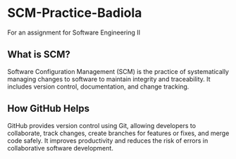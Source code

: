 # SCM-Practice-Badiola
For an assignment for Software Engineering II

## What is SCM?

Software Configuration Management (SCM) is the practice of systematically managing changes to software to maintain integrity and traceability. It includes version control, documentation, and change tracking.

## How GitHub Helps

GitHub provides version control using Git, allowing developers to collaborate, track changes, create branches for features or fixes, and merge code safely. It improves productivity and reduces the risk of errors in collaborative software development.
